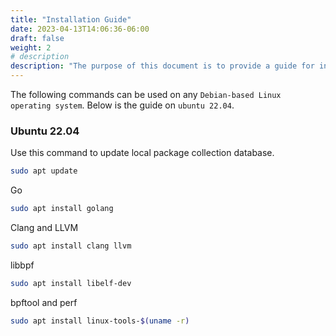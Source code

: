 ```yaml
---
title: "Installation Guide"
date: 2023-04-13T14:06:36-06:00
draft: false
weight: 2
# description
description: "The purpose of this document is to provide a guide for installing the necessary software to develop eBPF programs on Ubuntu."
---
```


The following commands can be used on any `Debian-based Linux operating system`. Below is the guide on `ubuntu 22.04`.
### Ubuntu 22.04
Use this command to update local package collection database. 
```bash
sudo apt update
```

Go
```bash
sudo apt install golang
```

Clang and LLVM
```bash
sudo apt install clang llvm
```

libbpf
```bash
sudo apt install libelf-dev
```

bpftool and perf
```bash
sudo apt install linux-tools-$(uname -r)
```